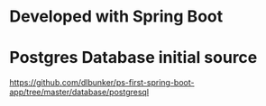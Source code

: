 # Developed with Spring Boot


# Postgres Database initial source
https://github.com/dlbunker/ps-first-spring-boot-app/tree/master/database/postgresql

